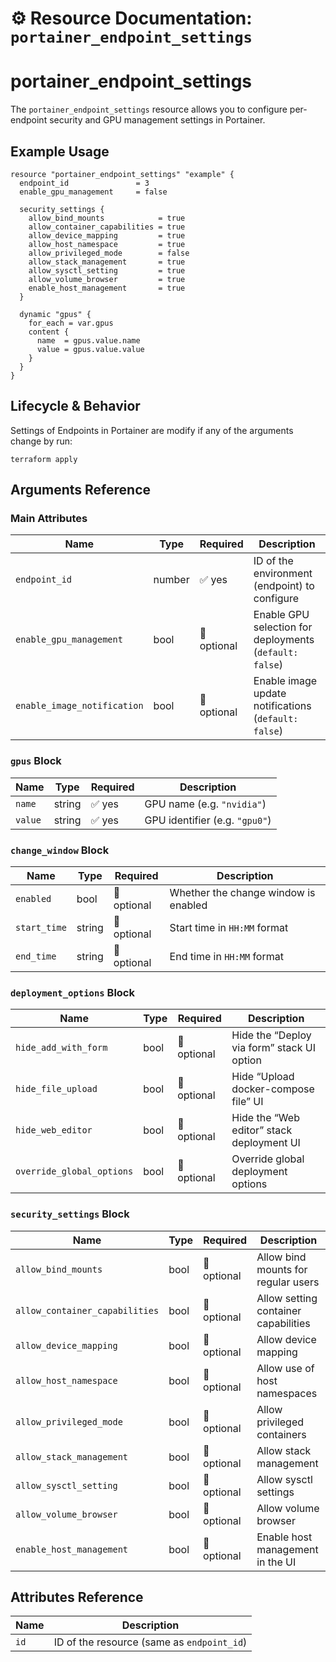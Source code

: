 # ⚙️ **Resource Documentation: `portainer_endpoint_settings`**

# portainer_endpoint_settings
The `portainer_endpoint_settings` resource allows you to configure per-endpoint security and GPU management settings in Portainer.
## Example Usage
```hcl
resource "portainer_endpoint_settings" "example" {
  endpoint_id               = 3
  enable_gpu_management     = false

  security_settings {
    allow_bind_mounts            = true
    allow_container_capabilities = true
    allow_device_mapping         = true
    allow_host_namespace         = true
    allow_privileged_mode        = false
    allow_stack_management       = true
    allow_sysctl_setting         = true
    allow_volume_browser         = true
    enable_host_management       = true
  }

  dynamic "gpus" {
    for_each = var.gpus
    content {
      name  = gpus.value.name
      value = gpus.value.value
    }
  }
}
```

## Lifecycle & Behavior
Settings of Endpoints in Portainer are modify if any of the arguments change by run:
```hcl
terraform apply
```

## Arguments Reference

### Main Attributes

| Name                           | Type   | Required | Description                                                        |
|--------------------------------|--------|----------|--------------------------------------------------------------------|
| `endpoint_id`                  | number | ✅ yes   | ID of the environment (endpoint) to configure                      |
| `enable_gpu_management`        | bool   | 🚫 optional | Enable GPU selection for deployments (`default: false`)            |
| `enable_image_notification`    | bool   | 🚫 optional | Enable image update notifications (`default: false`)               |

### `gpus` Block

| Name     | Type   | Required | Description                      |
|----------|--------|----------|----------------------------------|
| `name`   | string | ✅ yes   | GPU name (e.g. `"nvidia"`)       |
| `value`  | string | ✅ yes   | GPU identifier (e.g. `"gpu0"`)   |

### `change_window` Block

| Name        | Type   | Required | Description                          |
|-------------|--------|----------|--------------------------------------|
| `enabled`   | bool   | 🚫 optional | Whether the change window is enabled |
| `start_time`| string | 🚫 optional | Start time in `HH:MM` format         |
| `end_time`  | string | 🚫 optional | End time in `HH:MM` format           |

### `deployment_options` Block

| Name                    | Type   | Required | Description                                       |
|-------------------------|--------|----------|---------------------------------------------------|
| `hide_add_with_form`    | bool   | 🚫 optional | Hide the “Deploy via form” stack UI option        |
| `hide_file_upload`      | bool   | 🚫 optional | Hide “Upload docker-compose file” UI              |
| `hide_web_editor`       | bool   | 🚫 optional | Hide the “Web editor” stack deployment UI         |
| `override_global_options`| bool  | 🚫 optional | Override global deployment options                |

### `security_settings` Block

| Name                         | Type   | Required | Description                                                  |
|------------------------------|--------|----------|--------------------------------------------------------------|
| `allow_bind_mounts`          | bool   | 🚫 optional | Allow bind mounts for regular users                          |
| `allow_container_capabilities`| bool  | 🚫 optional | Allow setting container capabilities                         |
| `allow_device_mapping`       | bool   | 🚫 optional | Allow device mapping                                         |
| `allow_host_namespace`       | bool   | 🚫 optional | Allow use of host namespaces                                 |
| `allow_privileged_mode`      | bool   | 🚫 optional | Allow privileged containers                                  |
| `allow_stack_management`     | bool   | 🚫 optional | Allow stack management                                       |
| `allow_sysctl_setting`       | bool   | 🚫 optional | Allow sysctl settings                                        |
| `allow_volume_browser`       | bool   | 🚫 optional | Allow volume browser                                         |
| `enable_host_management`     | bool   | 🚫 optional | Enable host management in the UI                             |

## Attributes Reference

| Name | Description              |
|------|--------------------------|
| `id` |ID of the resource (same as `endpoint_id`) |
